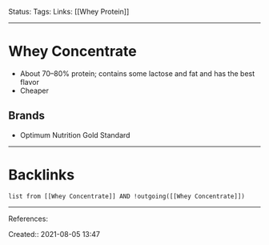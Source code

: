Status: 
Tags: 
Links: [[Whey Protein]]
___
# Whey Concentrate
- About 70–80% protein; contains some lactose and fat and has the best flavor
- Cheaper
## Brands
- Optimum Nutrition Gold Standard
___
# Backlinks
```dataview
list from [[Whey Concentrate]] AND !outgoing([[Whey Concentrate]])
```
___
References:

Created:: 2021-08-05 13:47
